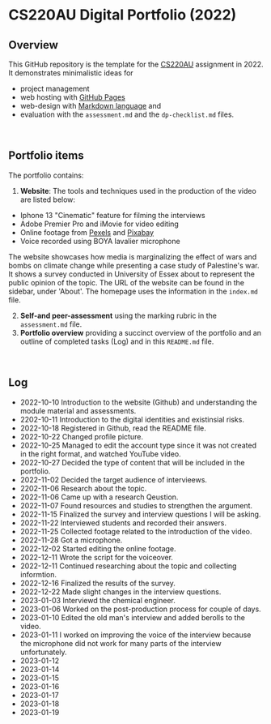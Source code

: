 # CS220AU Digital Portfolio (2022)
## Overview
This GitHub repository is the template for the [CS220AU](https://github.com/khofstadter/CS220AU) assignment in 2022. It demonstrates minimalistic ideas for 

- project management
- web hosting with [GitHub Pages](https://pages.github.com/) 
- web-design with [Markdown language](https://guides.github.com/features/mastering-markdown/) and
- evaluation with the `assessment.md` and the `dp-checklist.md` files. 

<br>

## Portfolio items
The portfolio contains:

1. **Website**: The tools and techniques used in the production of the video are listed below:

- Iphone 13 "Cinematic" feature for filming the interviews
- Adobe Premier Pro and iMovie for video editing
- Online footage from [Pexels](https://www.pexels.com/) and [Pixabay](https://pixabay.com/videos/)
- Voice recorded using BOYA lavalier microphone

The website showcases how media is marginalizing the effect of wars and bombs on climate change while presenting a case study of Palestine's war. It shows a survey conducted in University of Essex about to represent the public opinion of the topic. The URL of the website can be found in the sidebar, under 'About'. The homepage uses the information in the `index.md` file.

2. **Self-and peer-assessment** using the marking rubric in the `assessment.md` file.
3. **Portfolio overview** providing a succinct overview of the portfolio and an outline of completed tasks (Log) and in this `README.md` file.

<br>

## Log 
- 2022-10-10 Introduction to the website (Github) and understanding the module material and assessments.
- 2202-10-11 Introduction to the digital identities and existinsial risks.
- 2022-10-18 Registered in Github, read the README file.
- 2022-10-22 Changed profile picture.
- 2022-10-25 Managed to edit the account type since it was not created in the right format, and watched YouTube video.
- 2022-10-27 Decided the type of content that will be included in the portfolio.
- 2022-11-02 Decided the target audience of intervieews.
- 2202-11-06 Research about the topic.
- 2022-11-06 Came up with a research Qeustion.
- 2022-11-07 Found resources and studies to strengthen the argument.
- 2022-11-15 Finalized the survey and interview questions I will be asking.
- 2022-11-22 Interviewed students and recorded their answers.
- 2022-11-25 Collected footage related to the introduction of the video.
- 2022-11-28 Got a microphone.
- 2022-12-02 Started editing the online footage.
- 2022-12-11 Wrote the script for the voiceover.
- 2022-12-11 Continued researching about the topic and collecting informtion.
- 2022-12-16 Finalized the results of the survey.
- 2022-12-22 Made slight changes in the interview questions.
- 2023-01-03 Interviewd the chemical engineer.
- 2023-01-06 Worked on the post-production process for couple of days.
- 2023-01-10 Edited the old man's interview and added berolls to the video.
- 2023-01-11 I worked on improving the voice of the interview because the microphone did not work for many parts of the interview unfortunately. 
- 2023-01-12 
- 2023-01-14
- 2023-01-15
- 2023-01-16
- 2023-01-17
- 2023-01-18
- 2023-01-19
